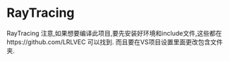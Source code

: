 # RayTracing
RayTracing
注意,如果想要编译此项目,要先安装好环境和include文件,这些都在https://github.com/LRLVEC 可以找到.
而且要在VS项目设置里面更改包含文件夹.

